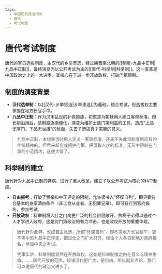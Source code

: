 ```yaml
---
tags:
  - 中国历代政治得失
  - 唐代
  - 考试制度
---
```


# 唐代考试制度

唐代的官员选拔制度，由汉代的乡举里选，经过魏晋南北朝的[[制度-九品中正制|九品中正制]]，最终演变为以公开考试为主的[[唐代-科举制|科举制]]。这一变革是中国政治史上的一大进步，其核心在于进一步开放政权，打破门第限制。

## 制度的演变背景

- **汉代选举制**：以[[汉代-乡举里选|乡举里选]]为基础，结合考试，但选拔权主要掌握在地方长官手中。
- **九品中正制**：作为汉末乱世的补救措施，初衷是为朝廷用人建立客观标准。但长期沿用后，该制度逐渐僵化，演变为维护士族门第利益的工具，造成“上品无寒门，下品无世族”的局面，失去了选拔真才实能的意义。

> 九品中正制，本想替当时用人定出一客观标准，还是不失此项制度所应有的传统精神的。但后来却变成拥护门第，把觅取人才的标准，无形中限制在门第的小范围内，这便大错了。

## 科举制的建立

唐代针对九品中正制的弊病，进行了重大改革，建立了以公开考试为核心的科举制度。

- **自由报考**：打破了察举和中正评定的限制，允许读书人“怀牒自列”，即只要符合基本的身家清白条件（非工商从业者、无犯罪记录），即可自行到官府报名，参加考试。
- **开放政权**：科举制将入仕之门向更广泛的社会阶层敞开，贫寒子弟得以通过个人才学进入政府，这是对门第政治的有力冲击，也是政权开放的重要体现。

> 唐代针对此弊，改成自由竞选，所谓“怀牒自列”，即不需地方长官察举，更不需中央九品中正评定，把进仕之门扩大打开，经由个人各自到地方政府报名，参加中央之考试。
> 
> 凭事实讲，科举制度显然在开放政权，这始是科举制度之内在意义与精神生命。……唐代开放的范围，较诸汉代更广大，更自由。所以就此点论，我们可以说唐代的政治又进步了。
